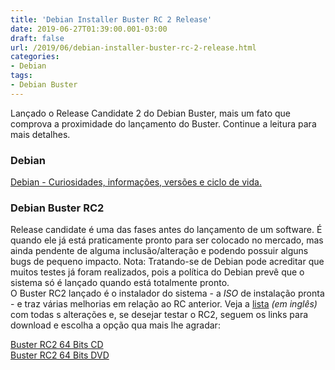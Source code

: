 ```yaml
---
title: 'Debian Installer Buster RC 2 Release'
date: 2019-06-27T01:39:00.001-03:00
draft: false
url: /2019/06/debian-installer-buster-rc-2-release.html
categories: 
- Debian
tags: 
- Debian Buster
---
```


Lançado o Release Candidate 2 do Debian Buster, mais um fato que comprova a proximidade do lançamento do Buster. Continue a leitura para mais detalhes.

### Debian

[Debian - Curiosidades, informações, versões e ciclo de vida.](https://info.wsouza.com.br/2019/07/debian-curiosidades-informacoes-suas-versoes-e-ciclo-de-vida.html)  
  

### Debian Buster RC2

Release candidate é uma das fases antes do lançamento de um software. É quando ele já está praticamente pronto para ser colocado no mercado, mas ainda pendente de alguma inclusão/alteração e podendo possuir alguns bugs de pequeno impacto. Nota: Tratando-se de Debian pode acreditar que muitos testes já foram realizados, pois a política do Debian prevê que o sistema só é lançado quando está totalmente pronto.  
O Buster RC2 lançado é o instalador do sistema - a _ISO_ de instalação pronta - e traz várias melhorias em relação ao RC anterior. Veja a [lista](https://lists.debian.org/debian-devel-announce/2019/06/msg00005.html) _(em inglês)_ com todas s alterações e, se desejar testar o RC2, seguem os links para download e escolha a opção qua mais lhe agradar:  
  
[Buster RC2 64 Bits CD](https://cdimage.debian.org/mirror/cdimage/buster_di_rc2/arm64/iso-cd/debian-buster-DI-rc2-arm64-xfce-CD-1.iso)  
[Buster RC2 64 Bits DVD](https://cdimage.debian.org/mirror/cdimage/buster_di_rc2/amd64/iso-dvd/debian-buster-DI-rc2-amd64-DVD-1.iso)
